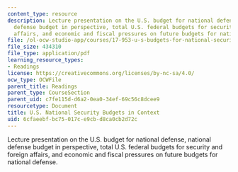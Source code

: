 ```yaml
---
content_type: resource
description: Lecture presentation on the U.S. budget for national defense, national
  defense budget in perspective, total U.S. federal budgets for security and foreign
  affairs, and economic and fiscal pressures on future budgets for national defense.
file: /ol-ocw-studio-app/courses/17-953-u-s-budgets-for-national-security-fall-2010/6cfaeebfbc75017ce9cbd8ca0cb2d72c_MIT17_953F10_budg_process.pdf
file_size: 434310
file_type: application/pdf
learning_resource_types:
- Readings
license: https://creativecommons.org/licenses/by-nc-sa/4.0/
ocw_type: OCWFile
parent_title: Readings
parent_type: CourseSection
parent_uid: c7fe115d-d6a2-0ea0-34ef-69c56c8dcee9
resourcetype: Document
title: U.S. National Security Budgets in Context
uid: 6cfaeebf-bc75-017c-e9cb-d8ca0cb2d72c
---
```

Lecture presentation on the U.S. budget for national defense, national defense budget in perspective, total U.S. federal budgets for security and foreign affairs, and economic and fiscal pressures on future budgets for national defense.
